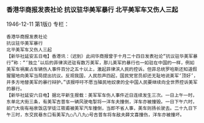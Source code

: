 ### 香港华商报发表社论  抗议驻华美军暴行  北平美军车又伤人三起

1946-12-11
第1版()
专栏：

    香港华商报发表社论
    抗议驻华美军暴行
    北平美军车又伤人三起
    【新华社延安五日电】香港讯：（迟到）此间华商报曾于十月二十四日发表社论“抗议驻华美军暴行”称：“‘独立’以后的菲律滨还驻有数万美军，那儿美军的暴行也一如驻在中国的一样，例如美军车祸案占车辆伤人事件百分之五十以上，激起菲律滨人民的控诉。但菲总统罗哈斯还知道假猩猩地向美军当局提出抗议。反观我国，人民怨声四起，国民党官员却还无耻地说美军‘顶好’，并多方地替美军的暴行辩护。”该报呼吁不愿当殖民地奴隶的全中国人民要继续向全世界控诉美军的暴行。
    【新华社延安六日电】据北平新生报载：美军军车伤人事件近日连续发生三次。一日上午一时，东单北大街三条，有美军吉普车一辆风驶电掣将一洋车夫撞倒，洋车亦被撞毁。一日下午六时，前门大街有裕泉饭店学徒江筱甫被美军汽车撞倒，当即不省人事，美车则扬长驶去。二十九日下午三时，东交民巷东口有美军九○八八九○号吉普车将车敌夫薛文喜撞伤，洋车亦被撞坏。
